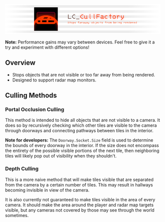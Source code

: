 ![Banner](https://github.com/2394425147/LC_CullFactory/blob/master/CullFactory/Documentation/banner.png)

**Note:** Performance gains may vary between devices. Feel free to give it a try and experiment with different options!

## Overview

- Stops objects that are not visible or too far away from being rendered.
- Designed to support radar map monitors.

## Culling Methods

### Portal Occlusion Culling
This method is intended to hide all objects that are not visible to a camera. It does so by recursively checking which other tiles are visible to the camera through doorways and connecting pathways between tiles in the interior.

**Note for developers:** The `Doorway.Socket.Size` field is used to determine the bounds of every doorway in the interior. If the size does not encompass the entirety of the possible visible portions of the next tile, then neighboring tiles will likely pop out of visibility when they shouldn't.

### Depth Culling
This is a more naive method that will make tiles visible that are separated from the camera by a certain number of tiles. This may result in hallways becoming invisible in view of the camera.

It is also currently not guaranteed to make tiles visible in the area of every camera. It should make the area around the player and radar map targets visible, but any cameras not covered by those may see through the world sometimes.
